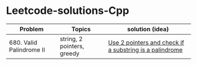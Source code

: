 # Leetcode-solutions-Cpp

| Problem  | Topics | solution (idea) |
| ------------- | ------------- | ------------- | 
| 680. Valid Palindrome II  | string, 2 pointers, greedy | [Use 2 pointers and check if a substring is a palindrome](https://github.com/LucasColas/Leetcode-solutions-Cpp/blob/main/680%20Valid%20Palindrome%20II%20.cpp) |
